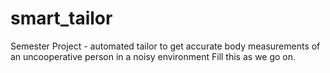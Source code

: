 # smart_tailor
Semester Project - automated tailor to get accurate body measurements of an uncooperative person in a noisy environment
Fill this as we go on.
